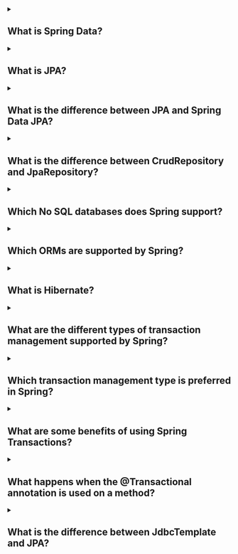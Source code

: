 <details><summary>

## What is Spring Data?
</summary>

Spring Data is a family of projects that simplifies the use of data access technologies in Spring applications. It includes projects for working with relational databases (Spring Data JPA, Spring Data JDBC, and Spring Data R2DBC), NoSQL databases (Spring Data MongoDB, Spring Data Cassandra, and Spring Data Neo4j), and cloud-based data services (Spring Data AWS, Spring Data Azure, and Spring Data GCP).

Spring Data makes it easy to:
- Connect to a variety of data sources
- Perform basic CRUD operations
- Implement custom queries
- Configure paging, sorting, and filtering
- Handle transactions
- Use caching
- Integrate with other Spring projects

Spring Data is a popular choice for developers who want to build high-quality, scalable applications that use data access technologies. It is easy to use, flexible, and well-supported.

Here are some of the benefits of using Spring Data:
- It makes data access simpler and more efficient.
- It provides a consistent development experience across different data sources.
- It gives you the freedom to choose the data access technology that best meets your needs.
- It is well-supported by a community of developers.
- If you are looking for a way to simplify and improve your data access, then Spring Data is a great option.
</details>
<details><summary>

## What is JPA?
</summary>

The Java Persistence API (JPA) is a Java specification that allows developers to manage data between Java objects and relational databases. JPA acts as a bridge between object-oriented domain models and relational database systems. It was first released in 2006.

JPA is an object-relational mapping (ORM) framework. It allows developers to work directly with objects instead of using SQL statements. JPA provides a platform for developers to construct database-driven Java programs using object-oriented semantics.

JPA was defined as part of the EJB 3.0 specification. It replaced the EJB 2 CMP Entity Beans specification.

JPA is a specification and doesn't perform any operations by itself. To use JPA, you need to configure a datastore connector to connect to your chosen database. You also need to include and configure a JPA provider, which is a framework such as Hibernate or EclipseLink.
</details>
<details><summary>

## What is the difference between JPA and Spring Data JPA?
</summary>

JPA (Java Persistence API) is a Java standard for managing relational data in Java EE applications. It provides an abstraction layer over relational databases, allowing developers to access data without having to worry about the underlying database implementation.

Spring Data JPA is an open-source Java library that provides a simplified API for using JPA. It provides a number of features that make it easier to use JPA, including:
- Automatic repository creation
- Support for paging and sorting
- Query creation
- Entity validation
- Transaction management

Spring Data JPA can be used with any JPA implementation, including Hibernate and EclipseLink.

The main difference between JPA and Spring Data JPA is that Spring Data JPA provides a simplified API for using JPA. This makes it easier to develop applications that use JPA, especially for developers who are not familiar with JPA.

Here is a table that summarizes the key differences between JPA and Spring Data JPA:

|Feature|JPA|Spring Data JPA|
|-------|---|---------------|
|Abstraction layer|Provides an abstraction layer over relational databases|Provides a simplified API for using JPA|
|Repository creation|Does not automatically create repositories|Automatically creates repositories|
|Paging and sorting support|Does not support paging and sorting|Supports paging and sorting|
|Query creation|Does not support query creation|Supports query creation|
|Entity validation|Does not support entity validation|Supports entity validation|
|Transaction management|Does not support transaction management|Supports transaction management|

Overall, Spring Data JPA is a more powerful and user-friendly alternative to JPA. It provides a number of features that make it easier to develop applications that use JPA.
</details>
<details><summary>

## What is the difference between CrudRepository and JpaRepository?
</summary>

CrudRepository and JpaRepository are both interfaces in the Spring Data JPA library. CrudRepository provides CRUD (Create, Read, Update, Delete) operations on a repository, while JpaRepository provides additional methods for working with JPA (Java Persistence API) persistence contexts.

The main differences between CrudRepository and JpaRepository are:

- JpaRepository extends CrudRepository.
This means that any method that is available on CrudRepository is also available on JpaRepository.

When should you use CrudRepository?

You should use CrudRepository if you only need to perform basic CRUD operations on a repository. For example, you might use CrudRepository to save, retrieve, update, or delete JPA entities.

When should you use JpaRepository?

You should use JpaRepository if you need to perform more advanced operations on a repository, such as pagination, sorting, flushing the persistence context, or deleting records in a batch. For example, you might use JpaRepository to paginate the results of a query, flush the persistence context, or delete multiple JPA entities in a single operation.

In general, you should use the most specific interface that meets your needs. If you only need to perform basic CRUD operations, use CrudRepository. If you need to perform more advanced operations, use JpaRepository.
</details>
<details><summary>

## Which No SQL databases does Spring support?
</summary>

Spring Data supports several NoSQL databases, including:

MongoDB, Neo4j, Redis, Gemfire, Solr, Elasticsearch, Cassandra, Couchbase, LDAP.

NoSQL databases are a classification of database systems that do not support the SQL standard. They can be document databases, key-value databases, wide-column stores, or graph databases. MongoDB is a popular document-based database that is designed to handle unstructured and semi-structured data.
</details>
<details><summary>

## Which ORMs are supported by Spring?
</summary>

Spring supports most popular Object Relational Mapping (ORM) frameworks, including:
- Hibernate
- JDO (Java Data Objects)
- iBATIS
- JPA (Java Persistence API)
- Oracle Toplink
- OJB

Spring provides an API to easily integrate Spring with these frameworks.

Using the Spring Framework to create ORM DAOs can make testing easier.
</details>
<details><summary>

## What is Hibernate?
</summary>

Hibernate is a Java framework that helps developers create applications that interact with databases. It's an open-source, lightweight, Object-Relational Mapping (ORM) tool. Hibernate maps Java classes to database tables and Java data types to SQL data types. It also provides data query and recovery facilities.

Hibernate has several advantages:
- Increased performance
- Database independence
- Auto DDL operations

Hibernate provides an abstraction layer, so developers don't have to worry about implementations. Hibernate does the implementations internally, such as:
- Establishing a connection with the database
- Writing query to perform CRUD operations

Hibernate implements the specifications of JPA (Java Persistence API) for data persistence.
</details>
<details><summary>

## What are the different types of transaction management supported by Spring?
</summary>

Spring supports two types of transaction management: declarative and programmatic.
- **Declarative transaction management**

is the recommended approach, as it is simpler and easier to use. With declarative transaction management, the programmer annotates methods with the @Transactional annotation to indicate that they should be executed in a transaction. Spring will automatically manage the transaction, ensuring that it is started, committed, or rolled back as needed.

- **Programmatic transaction management**

allows the programmer to explicitly manage transactions. This is typically used in more complex cases where the programmer needs more control over the transaction. Spring provides a number of classes for programmatic transaction management, including the TransactionTemplate and the PlatformTransactionManager.

In addition to these two types of transaction management, Spring also provides a number of features for managing transactions, such as:

- **Transaction rollback-only**

allows the programmer to mark a transaction as rollback-only. This means that the transaction will always be rolled back, even if there are no exceptions.

- **Transaction propagation**

allows the programmer to control how transactions are propagated across method calls. For example, a programmer can specify that transactions should be propagated to all method calls in the same class, or that they should be propagated to all method calls in the same transaction.

- **Transaction isolation**

allows the programmer to control how transactions are isolated from each other. For example, a programmer can specify that transactions should be isolated from dirty reads, or that they should be isolated from dirty writes.

By using Spring's transaction management features, developers can easily create robust and efficient applications.
</details>
<details><summary>

## Which transaction management type is preferred in Spring?
</summary>

Declarative transaction management is preferred in Spring. It is simpler to use and more maintainable than programmatic transaction management. With declarative transaction management, developers can annotate their code with @Transactional to specify that it should be executed within a transaction. Spring will then automatically manage the transaction, including starting, committing, or rolling it back. This frees developers from having to worry about the details of transaction management, allowing them to focus on their business logic.

Programmatic transaction management is still available in Spring, but it is discouraged for new code. It is more complex to use and more difficult to maintain than declarative transaction management. Additionally, programmatic transaction management can lead to errors if it is not used correctly.

Here are some of the advantages of declarative transaction management over programmatic transaction management:
- It is simpler to use. Developers do not need to worry about the details of transaction management.
- It is more maintainable. Changes to the transaction management configuration can be made without having to modify the code.
- It is more reliable. Spring automatically manages the transaction, reducing the risk of errors.

If you are developing a new Spring application, you should use declarative transaction management. It is simpler, more maintainable, and more reliable than programmatic transaction management.
</details>
<details><summary>

## What are some benefits of using Spring Transactions?
</summary>

## Benefits of Using Spring Transactions

Spring Transactions provides a comprehensive abstraction for transaction management that delivers the following benefits:

### A consistent programming model across different transaction APIs

, such as Java Transaction API (JTA), JDBC, Hibernate, and the Java Persistence API (JPA). This allows developers to write code once and have it benefit from different transaction management strategies in different environments.

### Support for declarative transaction management.

This allows developers to specify the transactional behavior of a method using XML or annotations, rather than having to manually manage transactions using low-level APIs.

### A simpler API for programmatic transaction management

than complex transaction APIs, such as JTA. This makes it easier for developers to integrate Spring Transactions with existing codebases.

### Excellent integration with Spring's data access abstractions.

This allows developers to use Spring Transactions with a variety of data access technologies, such as JDBC, Hibernate, and JPA.

Overall, Spring Transactions is a powerful and flexible transaction management framework that can help developers write more robust and efficient code.

Here are some additional benefits of using Spring Transactions:

### Improved performance.

Spring Transactions can improve the performance of your applications by managing transactions automatically. This can free up developers to focus on other tasks, such as writing business logic.

### Increased reliability.

Spring Transactions can help to make your applications more reliable by ensuring that all database operations are performed atomically. This helps to prevent data corruption and other errors.

### Enhanced security.

Spring Transactions can help to enhance the security of your applications by providing a consistent way to manage transactions. This can help to protect your data from unauthorized access.

If you are looking for a powerful and flexible transaction management framework, Spring Transactions is a great option. It can help you to improve the performance, reliability, and security of your applications.
</details>
<details><summary>

## What happens when the @Transactional annotation is used on a method?
</summary>

When the @Transactional annotation is used on a method, it specifies that the method should be executed within a database transaction. This means that all changes to the database made by the method will be either committed or rolled back as a single unit.

The @Transactional annotation has a number of attributes that can be used to customize how the transaction is managed. These attributes include:

- propagation: Specifies the propagation behavior of the transaction. This determines how the transaction is affected if it is called from within another transaction.

- isolation: Specifies the isolation level of the transaction. This determines how the transaction is isolated from other transactions.

- timeout: Specifies the timeout for the transaction. This determines how long the transaction is allowed to run before it is rolled back.

- readOnly: Specifies whether the transaction is read-only. This determines whether the transaction is allowed to make changes to the database.

- rollbackFor: Specifies a list of exceptions that should cause the transaction to be rolled back.

The default values for all of these attributes are:

propagation: REQUIRED, isolation: READ_COMMITTED, timeout: -1 (no timeout, readOnly: false, rollbackFor: Exception.

The @Transactional annotation can be used on interfaces, classes, and methods. When it is used on an interface or class, it applies to all methods in the interface or class. When it is used on a method, it applies only to that method.

The @Transactional annotation is a powerful tool that can be used to ensure that changes to the database are made in a consistent and reliable manner.
</details>
<details><summary>

## What is the difference between JdbcTemplate and JPA?
</summary>

JdbcTemplate and JPA are two different ways of interacting with databases from Java.

JdbcTemplate is a low-level API that allows you to execute SQL statements directly. This gives you a lot of flexibility, but it also means that you have to write more code and handle more details yourself.

JPA is a higher-level API that provides an object-relational mapping (ORM) layer. This means that you can interact with your database using Java objects instead of SQL statements. JPA also provides a number of features that can make your life easier, such as entity state management and transaction management.

Here is a table that summarizes the key differences between JdbcTemplate and JPA:

|Feature|JdbcTemplate|JPA|
|-------|------------|---|
|Abstraction level|Low|High|
|Flexibility|High|Low|
|Boilerplate code|High|Low|
|Features|Few|Many|
|Learning curve|Steep|Gradual|

In general, JdbcTemplate is a good choice if you need a lot of flexibility and control over your database access. JPA is a good choice if you want to make your code easier to write and maintain.
</details>
